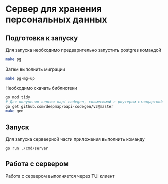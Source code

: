 # Сервер для хранения персональных данных

## Подготовка к запуску

Для запуска необходимо предварительно запустить postgres командой

```bash
make pg
```

Затем выполнить миграции

```bash
make pg-mg-up
```

Необходимо скачать библиотеки

```bash
go mod tidy
# Для получения версии oapi-codegen, совмесимой с роутером стандартной библиотеки v 1.22+
go get github.com/deepmap/oapi-codegen/v2@master
make gen
```

## Запуск

Для запуска сервеерной части приложения выполнить команду

```bash
go run ./cmd/server
```

## Работа с сервером

Работа с сервером выполняется через TUI клиент
